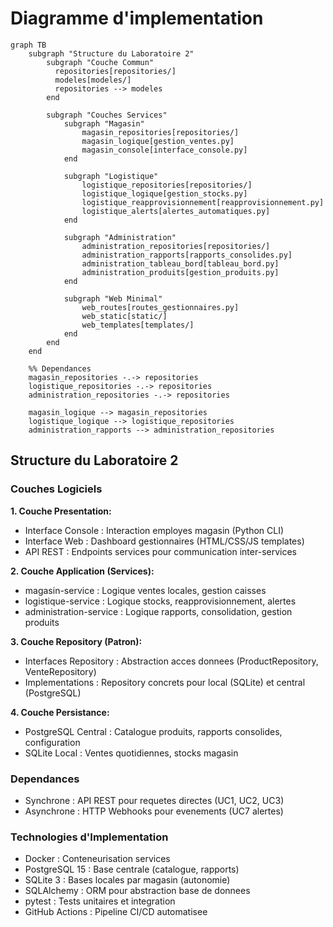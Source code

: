 # Diagramme d'implementation

```mermaid
graph TB
    subgraph "Structure du Laboratoire 2"
        subgraph "Couche Commun"
          repositories[repositories/]
          modeles[modeles/]
          repositories --> modeles
        end
    
        subgraph "Couches Services"
            subgraph "Magasin"
                magasin_repositories[repositories/]
                magasin_logique[gestion_ventes.py]
                magasin_console[interface_console.py]
            end
            
            subgraph "Logistique" 
                logistique_repositories[repositories/]
                logistique_logique[gestion_stocks.py]
                logistique_reapprovisionnement[reapprovisionnement.py]
                logistique_alerts[alertes_automatiques.py]
            end
            
            subgraph "Administration"
                administration_repositories[repositories/]
                administration_rapports[rapports_consolides.py]
                administration_tableau_bord[tableau_bord.py]
                administration_produits[gestion_produits.py]
            end

            subgraph "Web Minimal"
                web_routes[routes_gestionnaires.py]
                web_static[static/]
                web_templates[templates/]
            end
        end
    end
    
    %% Dependances
    magasin_repositories -.-> repositories
    logistique_repositories -.-> repositories
    administration_repositories -.-> repositories

    magasin_logique --> magasin_repositories
    logistique_logique --> logistique_repositories
    administration_rapports --> administration_repositories
``` 
## Structure du Laboratoire 2

### Couches Logiciels

**1. Couche Presentation:**
- Interface Console : Interaction employes magasin (Python CLI)
- Interface Web : Dashboard gestionnaires (HTML/CSS/JS templates)
- API REST : Endpoints services pour communication inter-services

**2. Couche Application (Services):**
- magasin-service : Logique ventes locales, gestion caisses
- logistique-service : Logique stocks, reapprovisionnement, alertes
- administration-service : Logique rapports, consolidation, gestion produits

**3. Couche Repository (Patron):**
- Interfaces Repository : Abstraction acces donnees (ProductRepository, VenteRepository)
- Implementations : Repository concrets pour local (SQLite) et central (PostgreSQL)

**4. Couche Persistance:**
- PostgreSQL Central : Catalogue produits, rapports consolides, configuration
- SQLite Local : Ventes quotidiennes, stocks magasin

### Dependances
- Synchrone : API REST pour requetes directes (UC1, UC2, UC3)
- Asynchrone : HTTP Webhooks pour evenements (UC7 alertes)

### Technologies d'Implementation
- Docker : Conteneurisation services
- PostgreSQL 15 : Base centrale (catalogue, rapports)
- SQLite 3 : Bases locales par magasin (autonomie)
- SQLAlchemy : ORM pour abstraction base de donnees
- pytest : Tests unitaires et integration
- GitHub Actions : Pipeline CI/CD automatisee
